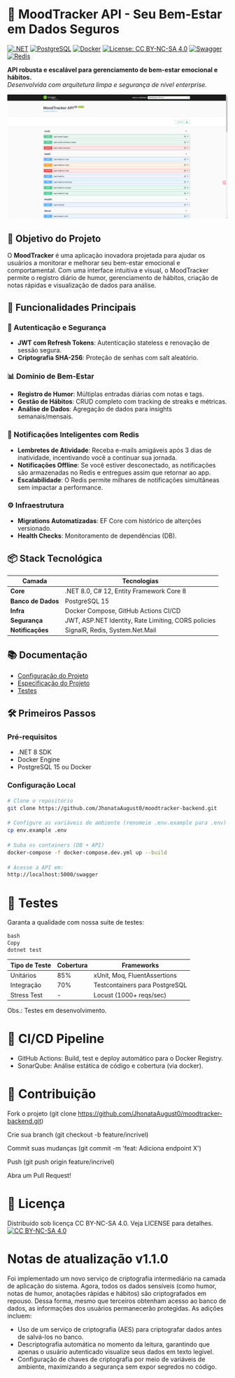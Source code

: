 # 🌈 MoodTracker API - Seu Bem-Estar em Dados Seguros

[![.NET](https://img.shields.io/badge/.NET-8.0-512BD4?logo=dotnet)](https://dotnet.microsoft.com/)
[![PostgreSQL](https://img.shields.io/badge/PostgreSQL-16-4169E1?logo=postgresql)](https://www.postgresql.org/)
[![Docker](https://img.shields.io/badge/Docker-24.0-2496ED?logo=docker)](https://www.docker.com/)
[![License: CC BY-NC-SA 4.0](https://img.shields.io/badge/License-CC%20BY--NC--SA%204.0-lightgrey.svg)](https://creativecommons.org/licenses/by-nc-sa/4.0/)
[![Swagger](https://img.shields.io/badge/Swagger-3.0-85EA2D?logo=swagger)](https://swagger.io/)
[![Redis](https://img.shields.io/badge/redis-%23DD0031.svg?style=for-the-badge&logo=redis&logoColor=white)](https://redis.io)

**API robusta e escalável para gerenciamento de bem-estar emocional e hábitos.**  
*Desenvolvida com arquitetura limpa e segurança de nível enterprise.*

<p align="center">
  <img src="https://raw.githubusercontent.com/JhonataAugust0/MoodTracker-api/refs/heads/master/public/image.png" width="800" alt="Dashboard Preview">
</p>

## 🌟 Objetivo do Projeto

O **MoodTracker** é uma aplicação inovadora projetada para ajudar os usuários a monitorar e melhorar seu bem-estar emocional e comportamental. Com uma interface intuitiva e visual, o MoodTracker permite o registro diário de humor, gerenciamento de hábitos, criação de notas rápidas e visualização de dados para análise.


## 🚀 Funcionalidades Principais

### 🔐 Autenticação e Segurança
- **JWT com Refresh Tokens**: Autenticação stateless e renovação de sessão segura.
- **Criptografia SHA-256**: Proteção de senhas com salt aleatório.

### 📊 Domínio de Bem-Estar
- **Registro de Humor**: Múltiplas entradas diárias com notas e tags.
- **Gestão de Hábitos**: CRUD completo com tracking de streaks e métricas.
- **Análise de Dados**: Agregação de dados para insights semanais/mensais.

### 🔔 Notificações Inteligentes com Redis

- **Lembretes de Atividade**: Receba e-mails amigáveis após 3 dias de inatividade, incentivando você a continuar sua jornada.
- **Notificações Offline**: Se você estiver desconectado, as notificações são armazenadas no Redis e entregues assim que retornar ao app.
- **Escalabilidade**: O Redis permite milhares de notificações simultâneas sem impactar a performance.

### ⚙️ Infraestrutura
- **Migrations Automatizadas**: EF Core com histórico de alterções versionado.
- **Health Checks**: Monitoramento de dependências (DB).

## 📦 Stack Tecnológica

| Camada              | Tecnologias                                           |
|---------------------|-------------------------------------------------------|
| **Core**            | .NET 8.0, C# 12, Entity Framework Core 8              |
| **Banco de Dados**  | PostgreSQL 15                                         |
| **Infra**           | Docker Compose, GitHub Actions CI/CD                  |
| **Segurança**       | JWT, ASP.NET Identity, Rate Limiting, CORS policies   |
| **Notificações**    | SignalR, Redis, System.Net.Mail                       |


## 📚 Documentação

- [Configuração do Projeto](./docs/config.md)
- [Especificação do Projeto](./docs/specification.md)
- [Testes](./docs/tests.md)


## 🛠️ Primeiros Passos

### Pré-requisitos
- .NET 8 SDK
- Docker Engine
- PostgreSQL 15 ou Docker

### Configuração Local
```bash
# Clone o repositório
git clone https://github.com/JhonataAugust0/moodtracker-backend.git

# Configure as variáveis de ambiente (renomeie .env.example para .env)
cp env.example .env

# Suba os containers (DB + API)
docker-compose -f docker-compose.dev.yml up --build

# Acesse a API em:
http://localhost:5000/swagger
```

# 🧪 Testes
Garanta a qualidade com nossa suite de testes:
```
bash
Copy
dotnet test
```

| Tipo de Teste|	Cobertura| 	Frameworks |
|-------------|--------------| ---------------|
| Unitários|	85%| 	xUnit, Moq, FluentAssertions |
| Integração|	70%	| Testcontainers para PostgreSQL |
| Stress Test	|- |	Locust (1000+ reqs/sec) |
Obs.: Testes em desenvolvimento. 

# 🔄 CI/CD Pipeline
- GitHub Actions: Build, test e deploy automático para o Docker Registry.
- SonarQube: Análise estática de código e cobertura (via docker).


# 🤝 Contribuição
Fork o projeto (git clone https://github.com/JhonataAugust0/moodtracker-backend.git)

Crie sua branch (git checkout -b feature/incrivel)

Commit suas mudanças (git commit -m 'feat: Adiciona endpoint X')

Push (git push origin feature/incrivel)

Abra um Pull Request!

# 📄 Licença
Distribuído sob licença CC BY-NC-SA 4.0. Veja LICENSE para detalhes. 
<br>
[![CC BY-NC-SA 4.0](https://licensebuttons.net/l/by-nc-sa/4.0/88x31.png)](https://creativecommons.org/licenses/by-nc-sa/4.0/)


   
# Notas de atualização v1.1.0
Foi implementado um novo serviço de criptografia intermediário na camada de aplicação do sistema. Agora, todos os dados sensíveis (como humor, notas de humor, anotações rápidas e hábitos) são criptografados em repouso. Dessa forma, mesmo que terceiros obtenham acesso ao banco de dados, as informações dos usuários permanecerão protegidas. As adições incluem:

- Uso de um serviço de criptografia (AES) para criptografar dados antes de salvá-los no banco.
- Descriptografia automática no momento da leitura, garantindo que apenas o usuário autenticado visualize seus dados em texto legível.
- Configuração de chaves de criptografia por meio de variáveis de ambiente, maximizando a segurança sem expor segredos no código.
